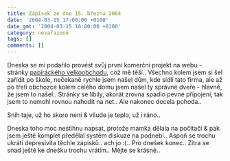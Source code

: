 ```yaml
---
title: Zápisek ze dne 15. března 2004
date: '2004-03-15 17:00:00 +0100'
date_gmt: '2004-03-15 16:00:00 +0100'
category: nezařazené
tags: []
comments: []
---
```

<p>Dneska se mi podařilo provést svůj první komerční projekt na webu - stránky  <a href="https://www.sweb.cz/simonik-js">papíráckého velkoobchodu</a>,  což mě těší.. Všechno kolem jsem si šel zařídit po škole, nečekaně rychle jsem našel dům, kde sídlí tato firma,  ale až po třetí obchozce kolem celého domu jsem našel ty správné dveře - hlavně, že jsem to našel.. Stránky  se líbily, akorát zrovna spadlo pevné připojení, tak jsem to nemohl rovnou nahodit na net.. Ale nakonec  docela pohoda..</p>
<p>Sníh taje, už ho skoro není &amp; všude je teplo, už i ráno..</p>
<p>Dneska toho moc nestihnu napsat, protože mamka dělala na počítači &amp; pak jsem ještě komplet předělal systém  diskuze na podnebí.. Aspoň se trochu ukrátí depresivita těchle zápisků.. ach jo :(.. Pro dnešek konec.. Zítra se snad  ještě ke dnešku trochu vrátím.. Mějte se krásně..</p>
